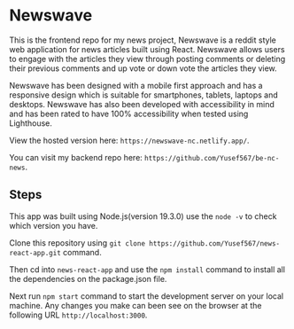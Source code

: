 # Newswave

This is the frontend repo for my news project, Newswave is a reddit style web application for news articles built using React. Newswave allows users to engage with the articles they view through posting comments or deleting their previous comments and up vote or down vote the articles they view.

Newswave has been designed with a mobile first approach and has a responsive design which is suitable for smartphones, tablets, laptops and desktops. Newswave has also been developed with accessibility in mind and has been rated to have 100% accessibility when tested using Lighthouse.

View the hosted version here: `https://newswave-nc.netlify.app/`.

You can visit my backend repo here: `https://github.com/Yusef567/be-nc-news`.

## Steps

This app was built using Node.js(version 19.3.0) use the `node -v` to check which version you have.

Clone this repository using `git clone https://github.com/Yusef567/news-react-app.git` command.

Then cd into `news-react-app` and use the `npm install` command to install all the dependencies on the package.json file.

Next run `npm start` command to start the development server on your local machine. Any changes you make can been see on the browser at the following URL `http://localhost:3000`.
